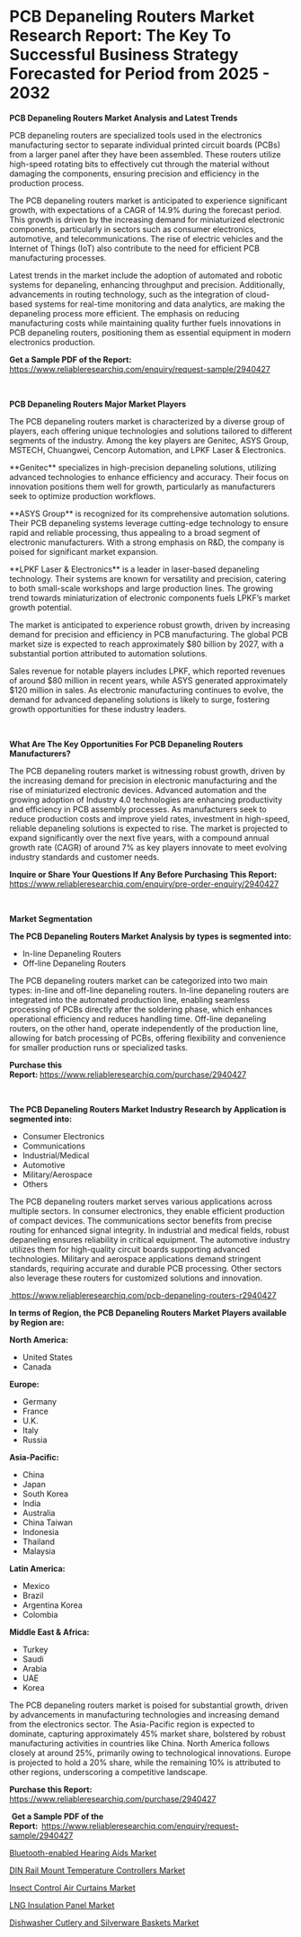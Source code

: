 <p><h1>PCB Depaneling Routers Market Research Report: The Key To Successful Business Strategy Forecasted for Period from 2025 - 2032</h1></p><p><strong>PCB Depaneling Routers Market Analysis and Latest Trends</strong></p>
<p><p>PCB depaneling routers are specialized tools used in the electronics manufacturing sector to separate individual printed circuit boards (PCBs) from a larger panel after they have been assembled. These routers utilize high-speed rotating bits to effectively cut through the material without damaging the components, ensuring precision and efficiency in the production process. </p><p>The PCB depaneling routers market is anticipated to experience significant growth, with expectations of a CAGR of 14.9% during the forecast period. This growth is driven by the increasing demand for miniaturized electronic components, particularly in sectors such as consumer electronics, automotive, and telecommunications. The rise of electric vehicles and the Internet of Things (IoT) also contribute to the need for efficient PCB manufacturing processes.</p><p>Latest trends in the market include the adoption of automated and robotic systems for depaneling, enhancing throughput and precision. Additionally, advancements in routing technology, such as the integration of cloud-based systems for real-time monitoring and data analytics, are making the depaneling process more efficient. The emphasis on reducing manufacturing costs while maintaining quality further fuels innovations in PCB depaneling routers, positioning them as essential equipment in modern electronics production.</p></p>
<p><strong>Get a Sample PDF of the Report:&nbsp;</strong> <a href="https://www.reliableresearchiq.com/enquiry/request-sample/2940427?utm_campaign=1870&utm_medium=2&utm_source=Github&utm_content=ia&utm_term=15032025&utm_id=pcb-depaneling-routers">https://www.reliableresearchiq.com/enquiry/request-sample/2940427</a></p>
<p>&nbsp;</p>
<p><strong>PCB Depaneling Routers Major Market Players</strong></p>
<p><p>The PCB depaneling routers market is characterized by a diverse group of players, each offering unique technologies and solutions tailored to different segments of the industry. Among the key players are Genitec, ASYS Group, MSTECH, Chuangwei, Cencorp Automation, and LPKF Laser & Electronics.</p><p>**Genitec** specializes in high-precision depaneling solutions, utilizing advanced technologies to enhance efficiency and accuracy. Their focus on innovation positions them well for growth, particularly as manufacturers seek to optimize production workflows.</p><p>**ASYS Group** is recognized for its comprehensive automation solutions. Their PCB depaneling systems leverage cutting-edge technology to ensure rapid and reliable processing, thus appealing to a broad segment of electronic manufacturers. With a strong emphasis on R&D, the company is poised for significant market expansion.</p><p>**LPKF Laser & Electronics** is a leader in laser-based depaneling technology. Their systems are known for versatility and precision, catering to both small-scale workshops and large production lines. The growing trend towards miniaturization of electronic components fuels LPKF’s market growth potential.</p><p>The market is anticipated to experience robust growth, driven by increasing demand for precision and efficiency in PCB manufacturing. The global PCB market size is expected to reach approximately $80 billion by 2027, with a substantial portion attributed to automation solutions.</p><p>Sales revenue for notable players includes LPKF, which reported revenues of around $80 million in recent years, while ASYS generated approximately $120 million in sales. As electronic manufacturing continues to evolve, the demand for advanced depaneling solutions is likely to surge, fostering growth opportunities for these industry leaders.</p></p>
<p>&nbsp;</p>
<p><strong>What Are The Key Opportunities For PCB Depaneling Routers Manufacturers?</strong></p>
<p><p>The PCB depaneling routers market is witnessing robust growth, driven by the increasing demand for precision in electronic manufacturing and the rise of miniaturized electronic devices. Advanced automation and the growing adoption of Industry 4.0 technologies are enhancing productivity and efficiency in PCB assembly processes. As manufacturers seek to reduce production costs and improve yield rates, investment in high-speed, reliable depaneling solutions is expected to rise. The market is projected to expand significantly over the next five years, with a compound annual growth rate (CAGR) of around 7% as key players innovate to meet evolving industry standards and customer needs.</p></p>
<p><strong>Inquire or Share Your Questions If Any Before Purchasing This Report:</strong> <a href="https://www.reliableresearchiq.com/enquiry/pre-order-enquiry/2940427?utm_campaign=1870&utm_medium=2&utm_source=Github&utm_content=ia&utm_term=15032025&utm_id=pcb-depaneling-routers">https://www.reliableresearchiq.com/enquiry/pre-order-enquiry/2940427</a></p>
<p>&nbsp;</p>
<p><strong>Market Segmentation</strong></p>
<p><strong>The PCB Depaneling Routers Market Analysis by types is segmented into:</strong></p>
<p><ul><li>In-line Depaneling Routers</li><li>Off-line Depaneling Routers</li></ul></p>
<p><p>The PCB depaneling routers market can be categorized into two main types: in-line and off-line depaneling routers. In-line depaneling routers are integrated into the automated production line, enabling seamless processing of PCBs directly after the soldering phase, which enhances operational efficiency and reduces handling time. Off-line depaneling routers, on the other hand, operate independently of the production line, allowing for batch processing of PCBs, offering flexibility and convenience for smaller production runs or specialized tasks.</p></p>
<p><strong>Purchase this Report:&nbsp;</strong><a href="https://www.reliableresearchiq.com/purchase/2940427?utm_campaign=1870&utm_medium=2&utm_source=Github&utm_content=ia&utm_term=15032025&utm_id=pcb-depaneling-routers">https://www.reliableresearchiq.com/purchase/2940427</a></p>
<p>&nbsp;</p>
<p><strong>The PCB Depaneling Routers Market Industry Research by Application is segmented into:</strong></p>
<p><ul><li>Consumer Electronics</li><li>Communications</li><li>Industrial/Medical</li><li>Automotive</li><li>Military/Aerospace</li><li>Others</li></ul></p>
<p><p>The PCB depaneling routers market serves various applications across multiple sectors. In consumer electronics, they enable efficient production of compact devices. The communications sector benefits from precise routing for enhanced signal integrity. In industrial and medical fields, robust depaneling ensures reliability in critical equipment. The automotive industry utilizes them for high-quality circuit boards supporting advanced technologies. Military and aerospace applications demand stringent standards, requiring accurate and durable PCB processing. Other sectors also leverage these routers for customized solutions and innovation.</p></p>
<p><a href="https://www.reliableresearchiq.com/pcb-depaneling-routers-r2940427?utm_campaign=1870&utm_medium=2&utm_source=Github&utm_content=ia&utm_term=15032025&utm_id=pcb-depaneling-routers">&nbsp;https://www.reliableresearchiq.com/pcb-depaneling-routers-r2940427</a></p>
<p><strong>In terms of Region, the PCB Depaneling Routers Market Players available by Region are:</strong></p>
<p>
    <p> <strong> North America: </strong>
        <ul>
            <li>United States</li>
            <li>Canada</li>
        </ul>
        </p> 
    <p> <strong> Europe: </strong>
        <ul>
            <li>Germany</li>
            <li>France</li>
            <li>U.K.</li>
            <li>Italy</li>
            <li>Russia</li>
        </ul>
        </p> 
    <p> <strong> Asia-Pacific: </strong>
        <ul>
            <li>China</li>
            <li>Japan</li>
            <li>South Korea</li>
            <li>India</li>
            <li>Australia</li>
            <li>China Taiwan</li>
            <li>Indonesia</li>
            <li>Thailand</li>
            <li>Malaysia</li>
        </ul>
        </p> 
    <p> <strong> Latin America: </strong>
        <ul>
            <li>Mexico</li>
            <li>Brazil</li>
            <li>Argentina Korea</li>
            <li>Colombia</li>
        </ul>
        </p> 
    <p> <strong> Middle East & Africa: </strong>
        <ul>
            <li>Turkey</li>
            <li>Saudi</li>
            <li>Arabia</li>
            <li>UAE</li>
            <li>Korea</li>
        </ul>
    </p>
    </p>
<p><p>The PCB depaneling routers market is poised for substantial growth, driven by advancements in manufacturing technologies and increasing demand from the electronics sector. The Asia-Pacific region is expected to dominate, capturing approximately 45% market share, bolstered by robust manufacturing activities in countries like China. North America follows closely at around 25%, primarily owing to technological innovations. Europe is projected to hold a 20% share, while the remaining 10% is attributed to other regions, underscoring a competitive landscape.</p></p>
<p><strong>Purchase this Report: </strong><a href="https://www.reliableresearchiq.com/purchase/2940427?utm_campaign=1870&utm_medium=2&utm_source=Github&utm_content=ia&utm_term=15032025&utm_id=pcb-depaneling-routers">https://www.reliableresearchiq.com/purchase/2940427</a></p>
<p>&nbsp;<strong>Get a Sample PDF of the Report:&nbsp;&nbsp;</strong><a href="https://www.reliableresearchiq.com/enquiry/request-sample/2940427?utm_campaign=1870&utm_medium=2&utm_source=Github&utm_content=ia&utm_term=15032025&utm_id=pcb-depaneling-routers">https://www.reliableresearchiq.com/enquiry/request-sample/2940427</a></p>
<p><strong></strong></p>
<p><p><a href="https://github.com/olesjaquah/Market-Research-Report-List-1/blob/main/bluetooth-enabled-hearing-aids-market.md?utm_campaign=1870&utm_medium=2&utm_source=Github&utm_content=ia&utm_term=15032025&utm_id=pcb-depaneling-routers">Bluetooth-enabled Hearing Aids Market</a></p><p><a href="https://github.com/marteyfito9/Market-Research-Report-List-1/blob/main/din-rail-mount-temperature-controllers-market.md?utm_campaign=1870&utm_medium=2&utm_source=Github&utm_content=ia&utm_term=15032025&utm_id=pcb-depaneling-routers">DIN Rail Mount Temperature Controllers Market</a></p><p><a href="https://github.com/fungkychiman/Market-Research-Report-List-1/blob/main/insect-control-air-curtains-market.md?utm_campaign=1870&utm_medium=2&utm_source=Github&utm_content=ia&utm_term=15032025&utm_id=pcb-depaneling-routers">Insect Control Air Curtains Market</a></p><p><a href="https://github.com/kitsossadien/Market-Research-Report-List-1/blob/main/lng-insulation-panel-market.md?utm_campaign=1870&utm_medium=2&utm_source=Github&utm_content=ia&utm_term=15032025&utm_id=pcb-depaneling-routers">LNG Insulation Panel Market</a></p><p><a href="https://github.com/seppelharjap/Market-Research-Report-List-1/blob/main/dishwasher-cutlery-and-silverware-baskets-market.md?utm_campaign=1870&utm_medium=2&utm_source=Github&utm_content=ia&utm_term=15032025&utm_id=pcb-depaneling-routers">Dishwasher Cutlery and Silverware Baskets Market</a></p></p>